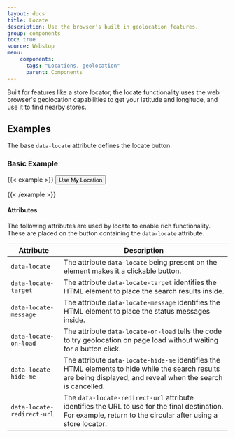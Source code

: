 ```yaml
---
layout: docs
title: Locate
description: Use the browser's built in geolocation features.
group: components
toc: true
source: Webstop
menu: 
    components:
      tags: "Locations, geolocation"
      parent: Components
---
```


Built for features like a store locator,
the locate functionality uses the web browser's geolocation capabilities to get your latitude and longitude, and use it
to find nearby stores.

## Examples

The base `data-locate` attribute defines the locate button. 

### Basic Example


{{< example >}}
<button data-locate data-locate-target="#store-search-results" data-locate-message="#locate-message" data-locate-hide-me data-locate-return-url="https://example.com" class="btn btn-outline-primary">
  <i class="fa-solid fa-location-arrow me-1"></i> Use My Location
</button>
<span id="locate-message"></span>
<div id="store-search-results"></div>
{{< /example >}}


#### Attributes

The following attributes are used by locate to enable rich functionality. These are placed on the button containing the `data-locate` attribute.

| Attribute                  | Description                                                                                                                                                     |
|----------------------------|-----------------------------------------------------------------------------------------------------------------------------------------------------------------|
| `data-locate`              | The attribute `data-locate` being present on the element makes it a clickable button.                                                                           |
| `data-locate-target`       | The attribute `data-locate-target` identifies the HTML element to place the search results inside.                                                              |
| `data-locate-message`      | The attribute `data-locate-message` identifies the HTML element to place the status messages inside.                                                            |
| `data-locate-on-load`      | The attribute `data-locate-on-load` tells the code to try geolocation on page load without waiting for a button click.                                          |
| `data-locate-hide-me`      | The attribute `data-locate-hide-me` identifies the HTML elements to hide while the search results are being displayed, and reveal when the search is cancelled. |
| `data-locate-redirect-url` | The `data-locate-redirect-url` attribute identifies the URL to use for the final destination. For example, return to the circular after using a store locator.  |

